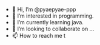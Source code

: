 - 👋 Hi, I’m @pyaepyae-ppp
- 👀 I’m interested in programming.
- 🌱 I’m currently learning java.
- 💞️ I’m looking to collaborate on ...
- 📫 How to reach me t

<!---
pyaepyae-ppp/pyaepyae-ppp is a ✨ special ✨ repository because its `README.md` (this file) appears on your GitHub profile.
You can click the Preview link to take a look at your changes.
--->
